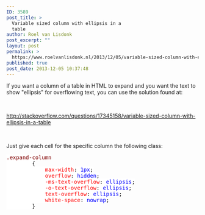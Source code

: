 ```yaml
---
ID: 3589
post_title: >
  Variable sized column with ellipsis in a
  table
author: Roel van Lisdonk
post_excerpt: ""
layout: post
permalink: >
  https://www.roelvanlisdonk.nl/2013/12/05/variable-sized-column-with-ellipsis-in-a-table/
published: true
post_date: 2013-12-05 10:37:48
---
```

<p>If you want a column of a table in HTML to expand and you want the text to show &quot;ellipsis&quot; for overflowing text, you can use the solution found at: </p>  <p>&#160;</p>  <p><a href="http://stackoverflow.com/questions/17345158/variable-sized-column-with-ellipsis-in-a-table">http://stackoverflow.com/questions/17345158/variable-sized-column-with-ellipsis-in-a-table</a></p>  <p>&#160;</p>  <p>Just give each cell for the specific column the following class:</p>  <pre class="code"><span style="background: white; color: maroon">.expand-column
        </span><span style="background: white; color: black">{
            </span><span style="background: white; color: red">max-width</span><span style="background: white; color: black">: </span><span style="background: white; color: blue">1px</span><span style="background: white; color: black">;
            </span><span style="background: white; color: red">overflow</span><span style="background: white; color: black">: </span><span style="background: white; color: blue">hidden</span><span style="background: white; color: black">;
            </span><span style="background: white; color: red">-ms-text-overflow</span><span style="background: white; color: black">: </span><span style="background: white; color: blue">ellipsis</span><span style="background: white; color: black">;
            </span><span style="background: white; color: red">-o-text-overflow</span><span style="background: white; color: black">: </span><span style="background: white; color: blue">ellipsis</span><span style="background: white; color: black">;
            </span><span style="background: white; color: red">text-overflow</span><span style="background: white; color: black">: </span><span style="background: white; color: blue">ellipsis</span><span style="background: white; color: black">;
            </span><span style="background: white; color: red">white-space</span><span style="background: white; color: black">: </span><span style="background: white; color: blue">nowrap</span><span style="background: white; color: black">;
        }</span></pre>